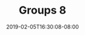 ---
title: Groups 8
date: 2019-02-05T16:30:08-08:00
draft: true
author:
kind: post
type: releases
layout: single
slug: groups-8
description: 
keywords: 
notes: groups
---